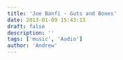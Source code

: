 ```yaml
---
title: 'Joe Banfi - Guts and Bones'
date: 2013-01-09 15:43:13
draft: false
description: ''
tags: ['music', 'Audio']
author: 'Andrew'
---
```

